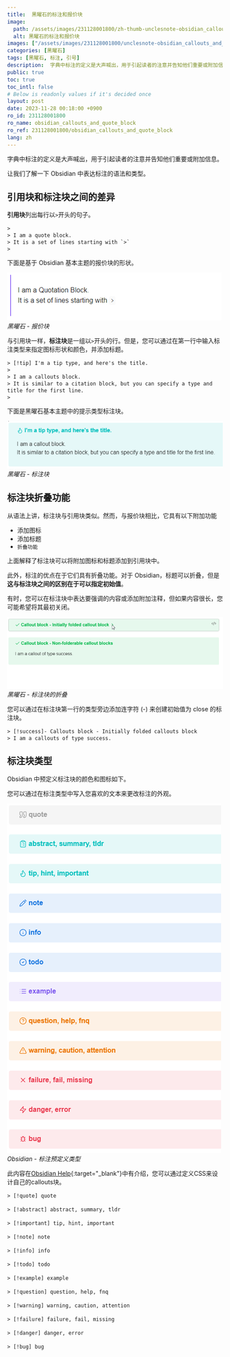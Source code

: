 ```yaml
---
title:  黑曜石的标注和报价块
image:
  path: /assets/images/231128001800/zh-thumb-unclesnote-obsidian_callouts_and_quote_block.png
  alt: 黑曜石的标注和报价块
images: ["/assets/images/231128001800/unclesnote-obsidian_callouts_and_quote_block-obsidian-quotation_block.png", "/assets/images/231128001800/unclesnote-obsidian_callouts_and_quote_block-obsidian-callouts_block.png", "/assets/images/231128001800/unclesnote-obsidian_callouts_and_quote_block-obsidian-folding_of_callouts_block.gif", "/assets/images/231128001800/unclesnote-obsidian_callouts_and_quote_block-obsidian-callouts_predefined_types.png"]
categories: [黑曜石]
tags: [黑曜石, 标注, 引号]
description:  字典中标注的定义是大声喊出，用于引起读者的注意并告知他们重要或附加信息。让我们了解一下 Obsidian 中表达标注的语法和类型。
public: true
toc: true
toc_intl: false
# Below is readonly values if it's decided once
layout: post
date: 2023-11-28 00:18:00 +0900
ro_id: 231128001800
ro_name: obsidian_callouts_and_quote_block
ro_ref: 231128001800/obsidian_callouts_and_quote_block
lang: zh
---
```

字典中标注的定义是大声喊出，用于引起读者的注意并告知他们重要或附加信息。  

让我们了解一下 Obsidian 中表达标注的语法和类型。  
## 引用块和标注块之间的差异
**引用块**列出每行以`>`开头的句子。  

```
> 
> I am a quote block.
> It is a set of lines starting with `>`
> 
```
下面是基于 Obsidian 基本主题的报价块的形状。  

![黑曜石 - 报价块](/assets/images/231128001800/unclesnote-obsidian_callouts_and_quote_block-obsidian-quotation_block.png)
_黑曜石 - 报价块_

与引用块一样，**标注块**是一组以`>`开头的行。但是，您可以通过在第一行中输入标注类型来指定图标形状和颜色，并添加标题。  

```
> [!tip] I'm a tip type, and here's the title.
> 
> I am a callouts block. 
> It is similar to a citation block, but you can specify a type and title for the first line.
> 
```
下面是黑曜石基本主题中的提示类型标注块。  

![黑曜石 - 标注块](/assets/images/231128001800/unclesnote-obsidian_callouts_and_quote_block-obsidian-callouts_block.png)
_黑曜石 - 标注块_

## 标注块折叠功能
从语法上讲，标注块与引用块类似。然而，与报价块相比，它具有以下附加功能  
- 添加图标
- 添加标题
- `折叠功能`

上面解释了标注块可以将附加图标和标题添加到引用块中。  

此外，标注的优点在于它们具有折叠功能。对于 Obsidian，标题可以折叠，但是**这与标注块之间的区别在于可以指定初始值**。  

有时，您可以在标注块中表达要强调的内容或添加附加注释，但如果内容很长，您可能希望将其最初关闭。  

![黑曜石 - 标注块的折叠](/assets/images/231128001800/unclesnote-obsidian_callouts_and_quote_block-obsidian-folding_of_callouts_block.gif)
_黑曜石 - 标注块的折叠_

您可以通过在标注块第一行的类型旁边添加连字符 (-) 来创建初始值为 close 的标注块。  

```
> [!success]- Callouts block - Initially folded callouts block
> I am a callouts of type success.
```
## 标注块类型
Obsidian 中预定义标注块的颜色和图标如下。  

您可以通过在标注类型中写入您喜欢的文本来更改标注的外观。  

![Obsidian - 标注预定义类型](/assets/images/231128001800/unclesnote-obsidian_callouts_and_quote_block-obsidian-callouts_predefined_types.png)
_Obsidian - 标注预定义类型_

此内容在[Obsidian Help](https://help.obsidian.md/Editing+and+formatting/Callouts){:target="_blank"}中有介绍，您可以通过定义CSS来设计自己的callouts块。  

```
> [!quote] quote

> [!abstract] abstract, summary, tldr

> [!important] tip, hint, important

> [!note] note

> [!info] info

> [!todo] todo

> [!example] example

> [!question] question, help, fnq

> [!warning] warning, caution, attention

> [!failure] failure, fail, missing

> [!danger] danger, error

> [!bug] bug
```

